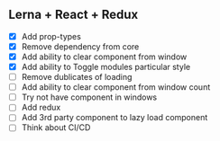 ## Lerna + React + Redux

- [X] Add prop-types
- [X] Remove dependency from core
- [X] Add ability to clear component from window
- [X] Add ability to Toggle modules particular style
- [ ] Remove dublicates of loading
- [ ] Add ability to clear component from window count
- [ ] Try not have component in windows
- [ ] Add redux
- [ ] Add 3rd party component to lazy load component
- [ ] Think about CI/CD 
